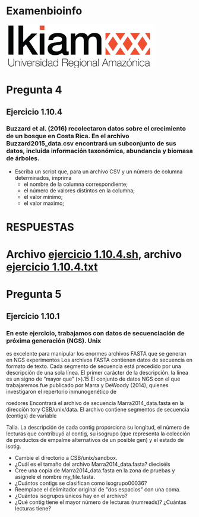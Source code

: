 # Examenbioinfo
![logotipoikiam](https://github.com/RicardoMorales2001/Bioinfo_g1/blob/main/Tarea%201/logotipoIkiam.png)
# Pregunta 4
## Ejercicio 1.10.4
### Buzzard et al. (2016) recolectaron datos sobre el crecimiento de un bosque en Costa Rica. En el archivo Buzzard2015_data.csv encontrará un subconjunto de sus datos, incluida información taxonómica, abundancia y biomasa de árboles.
- Escriba un script que, para un archivo CSV y un número de columna determinados, imprima
  - el nombre de la columna correspondiente;
  - el número de valores distintos en la columna;
  - el valor mínimo;
  - el valor maximo; 

# RESPUESTAS
# Archivo [ejercicio 1.10.4.sh](https://github.com/RicardoMorales2001/Examenbioinfo/blob/main/ejercicio_1104.sh), archivo [ejercicio 1.10.4.txt](https://github.com/RicardoMorales2001/Examenbioinfo/blob/main/ejercicio_1.10.4.txt) 

# Pregunta 5
## Ejercicio 1.10.1
### En este ejercicio, trabajamos con datos de secuenciación de próxima generación (NGS). Unix
es excelente para manipular los enormes archivos FASTA que se generan en NGS
experimentos
Los archivos FASTA contienen datos de secuencia en formato de texto. Cada segmento de secuencia
está precedido por una descripción de una sola línea. El primer carácter de la descripción.
la línea es un signo de “mayor que” (>).15
El conjunto de datos NGS con el que trabajaremos fue publicado por Marra
y DeWoody (2014), quienes investigaron el repertorio inmunogenético de

roedores Encontrará el archivo de secuencia Marra2014_data.fasta en la dirección
tory CSB/unix/data. El archivo contiene segmentos de secuencia (contigs) de variable

Talla. La descripción de cada contig proporciona su longitud, el número de lecturas
que contribuyó al contig, su isogrupo (que representa la colección de
productos de empalme alternativos de un posible gen) y el estado de isotig.
  - Cambie el directorio a CSB/unix/sandbox.
  - ¿Cuál es el tamaño del archivo Marra2014_data.fasta?
dieciséis
  - Cree una copia de Marra2014_data.fasta en la zona de pruebas y asígnele el nombre my_file.fasta.
  - ¿Cuántos contigs se clasifican como isogrupo00036?
  - Reemplace el delimitador original de "dos espacios" con una coma.
  - ¿Cuántos isogrupos únicos hay en el archivo?
  - ¿Qué contig tiene el mayor número de lecturas (numreads)? ¿Cuántas lecturas tiene?

